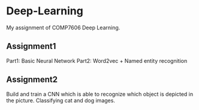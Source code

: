 # Deep-Learning
My assignment of COMP7606 Deep Learning.

## Assignment1
Part1: Basic Neural Network
Part2: Word2vec + Named entity recognition

## Assignment2
Build and train a CNN which is able to recognize which object is depicted in the picture. Classifying cat and dog images.
